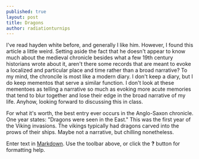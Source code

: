 ```yaml
---
published: true
layout: post
title: Dragons
author: radiationturnips
---
```


I've read hayden white before, and generally I like him. However, I found this article a little weird. Setting aside the fact that he doesn't appear to know much about the medieval chronicle besides what a few 19th century historians wrote about it, aren't there some records that are meant to evoke a localized and particular place and time rather than a broad narrative? To my mind, the chroncile is most like a modern diary. I don't keep a diary, but I do keep mementos that serve a similar function. I don't look at these mementoes as telling a narrative so much as evoking more acute memories that tend to blur together and lose their edge in the broad narrative of my life. Anyhow, looking forward to discussing this in class.

For what it's worth, the best entry ever occurs in the Anglo-Saxon chronicle. One year states: "Dragons were seen in the East." This was the first year of the Viking invasions. The vikings typically had dragons carved into the prows of their ships. Maybe not a narrative, but chilling nonetheless.

Enter text in [Markdown](http://daringfireball.net/projects/markdown/). Use the toolbar above, or click the **?** button for formatting help.
